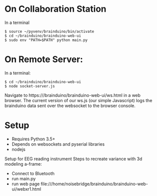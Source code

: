 On Collaboration Station
========================
In a terminal
```
$ source ~/pyvenv/brainduino/bin/activate
$ cd ~/brainduino/brainduino-web-ui
$ sudo env "PATH=$PATH" python main.py
```

On Remote Server:
==================
In a terminal:
```
$ cd ~/brainduino/brainduino-web-ui
$ node socket-server.js 
```

Navigate to https://<server-ip>/brainduino/brainduino-web-ui/ws.html in a web browser. The current version of our ws.js (our simple Javascript) logs the brainduino data sent over the websocket to the browser console.

Setup
=====
* Requires Python 3.5+
* Depends on websockets and pyserial libraries
* nodejs



Setup for EEG reading instrument
Steps to recreate variance with 3d modeling a-frame: 
 - Connect to Bluetooth
 - run main.py
 - run web page file:///home/noisebridge/brainduino/brainduino-web-ui/webxr1.html
